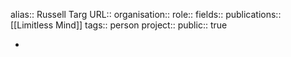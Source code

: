 alias:: Russell Targ
URL::
organisation::
role::
fields::
publications:: [[Limitless Mind]] 
tags:: person
project::
public:: true

-